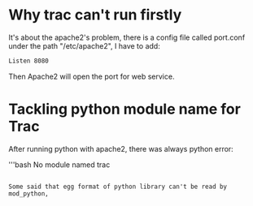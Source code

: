 # Why trac can't run firstly #

It's about the apache2's problem, there is a config file called port.conf under the path "/etc/apache2", I have to add:

```bash
Listen 8080
```

Then Apache2 will open the port for web service.

# Tackling python module name for Trac #

After running python with apache2, there was always python error:

'''bash
No module named trac
```

Some said that egg format of python library can't be read by mod_python, 
